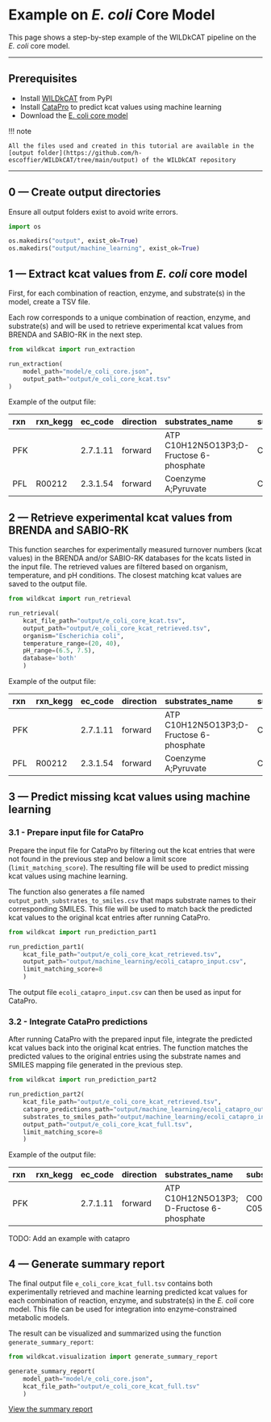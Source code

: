 # Example on _E. coli_ Core Model

This page shows a step-by-step example of the WILDkCAT pipeline on the _E. coli_ core model.

---

## Prerequisites

- Install [WILDkCAT](../installation.md) from PyPI
- Install [CataPro](https://github.com/zchwang/CataPro) to predict kcat values using machine learning
- Download the [E. coli core model](http://bigg.ucsd.edu/static/models/e_coli_core.json)

!!! note 

    All the files used and created in this tutorial are available in the [output folder](https://github.com/h-escoffier/WILDkCAT/tree/main/output) of the WILDkCAT repository

---

## 0 — Create output directories

Ensure all output folders exist to avoid write errors.

```python
import os

os.makedirs("output", exist_ok=True)
os.makedirs("output/machine_learning", exist_ok=True)
```

## 1 — Extract kcat values from _E. coli_ core model

First, for each combination of reaction, enzyme, and substrate(s) in the model, create a TSV file. 

Each row corresponds to a unique combination of reaction, enzyme, and substrate(s) and will be used to retrieve experimental kcat values from BRENDA and SABIO-RK in the next step.

```python
from wildkcat import run_extraction

run_extraction(
    model_path="model/e_coli_core.json",
    output_path="output/e_coli_core_kcat.tsv"
)
```

Example of the output file:

| rxn | rxn_kegg | ec_code | direction | substrates_name | substrates_kegg | products_name | products_kegg | genes | uniprot |
| :-- | :------- | :------ | :-------- | :-------------- | :-------------- | :------------ | :------------ | :---- | :------ |
| PFK |          | 2.7.1.11 | forward | ATP C10H12N5O13P3;D-Fructose 6-phosphate | C00002;C05345 | ADP C10H12N5O10P2;D-Fructose 1,6-bisphosphate;H+ | C00008;C00354;C00080 | b3916 | P0A796 |
| PFL | R00212   | 2.3.1.54 | forward | Coenzyme A;Pyruvate | C00010;C00022 | Acetyl-CoA;Formate | C00024;C00058 | b0902;b0903;b2579 | P09373;P0A9N4;P68066 |




## 2 — Retrieve experimental kcat values from BRENDA and SABIO-RK

This function searches for experimentally measured turnover numbers (kcat values) in the BRENDA and/or SABIO-RK databases for the kcats listed in the input file. 
The retrieved values are filtered based on organism, temperature, and pH conditions. The closest matching kcat values are saved to the output file.

```python
from wildkcat import run_retrieval

run_retrieval(
    kcat_file_path="output/e_coli_core_kcat.tsv",
    output_path="output/e_coli_core_kcat_retrieved.tsv",
    organism="Escherichia coli",
    temperature_range=(20, 40),
    pH_range=(6.5, 7.5),
    database='both'
    )
```

Example of the output file:

| rxn | rxn_kegg | ec_code | direction | substrates_name | substrates_kegg | products_name | products_kegg | genes | uniprot | kcat | matching_score | catalytic_enzyme | kcat_substrate | kcat_organism | kcat_enzyme | kcat_temperature | kcat_ph | kcat_variant | kcat_db | kcat_id_percent | kcat_organism_score |
| :-- | :------- | :------ | :-------- | :-------------- | :-------------- | :------------ | :------------ | :---- | :------ | :--- | :-------------- | :---------------- | :-------------- | :------------ | :---------- | :--------------- | :------ | :------- | :-------------- | :------------------ | :--- |
| PFK |          | 2.7.1.11 | forward | ATP C10H12N5O13P3;D-Fructose 6-phosphate | C00002;C05345 | ADP C10H12N5O10P2;D-Fructose 1,6-bisphosphate;H+ | C00008;C00354;C00080 | b3916 | P0A796 | 0.016 | 1 | P0A796 | D-fructose 6-phosphate | Escherichia coli | P0A796 | 30.0 | 7.2 |  | brenda | 100.0 | 0.0 |
| PFL | R00212   | 2.3.1.54 | forward | Coenzyme A;Pyruvate | C00010;C00022 | Acetyl-CoA;Formate | C00024;C00058 | b0902;b0903;b2579 | P09373;P0A9N4;P68066 | 11.0 | 5 | P09373 | pyruvate | Escherichia coli |  |  |  |  | brenda |  | 0.0 |


## 3 — Predict missing kcat values using machine learning

### 3.1 - Prepare input file for CataPro

Prepare the input file for CataPro by filtering out the kcat entries that were not found in the previous step and below a limit score (`limit_matching_score`). The resulting file will be used to predict missing kcat values using machine learning.

The function also generates a file named `output_path_substrates_to_smiles.csv` that maps substrate names to their corresponding SMILES. This file will be used to match back the predicted kcat values to the original kcat entries after running CataPro.

```python
from wildkcat import run_prediction_part1

run_prediction_part1(
    kcat_file_path="output/e_coli_core_kcat_retrieved.tsv", 
    output_path="output/machine_learning/ecoli_catapro_input.csv",
    limit_matching_score=8 
    )
```

The output file `ecoli_catapro_input.csv` can then be used as input for CataPro.

### 3.2 - Integrate CataPro predictions

After running CataPro with the prepared input file, integrate the predicted kcat values back into the original kcat entries. The function matches the predicted values to the original entries using the substrate names and SMILES mapping file generated in the previous step.

```python
from wildkcat import run_prediction_part2

run_prediction_part2(
    kcat_file_path="output/e_coli_core_kcat_retrieved.tsv", 
    catapro_predictions_path="output/machine_learning/ecoli_catapro_output.csv", 
    substrates_to_smiles_path="output/machine_learning/ecoli_catapro_input_substrates_to_smiles.tsv", 
    output_path="output/e_coli_core_kcat_full.tsv",
    limit_matching_score=8
    )
```

Example of the output file:

| rxn | rxn_kegg | ec_code  | direction | substrates_name | substrates_kegg  | products_name | products_kegg | genes | uniprot | kcat | db | matching_score | kcat_substrate | kcat_organism | kcat_enzyme | kcat_temperature | kcat_ph | kcat_variant | kcat_id_percent |
| :-- | :------- | :------- | :-------- | :-------------- | :--------------- | :------------ | :-------------| :---- | :-------| :--- | :- | :------------- | :------------- | :------------ | :---------- | :--------------- | :------ | :----------- | :-------------- |
| PFK |          | 2.7.1.11 | forward   | ATP C10H12N5O13P3; D-Fructose 6-phosphate | C00002; C05345 | ADP C10H12N5O10P2; D-Fructose 1,6-bisphosphate; H+ | C00008; C00354; C00080 | b3916 | P0A796 | 0.016 | brenda  | 1 | D-fructose 6-phosphate | Escherichia coli | P0A796 | 30.0 | 7.2 |  | 100.0 |

TODO: Add an example with catapro

## 4 — Generate summary report

The final output file `e_coli_core_kcat_full.tsv` contains both experimentally retrieved and machine learning predicted kcat values for each combination of reaction, enzyme, and substrate(s) in the _E. coli_ core model. This file can be used for integration into enzyme-constrained metabolic models.

The result can be visualized and summarized using the function `generate_summary_report`: 

```python
from wildkcat.visualization import generate_summary_report

generate_summary_report(
    model_path="model/e_coli_core.json", 
    kcat_file_path="output/e_coli_core_kcat_full.tsv"
    )
```

[View the summary report](tutorial_ecoli_report.html)

